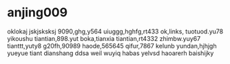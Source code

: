 # anjing009
oklokaj
jskjsksksj
9090,ghg,y564
uiuggg,hghfg,rt433
ok,links,
tuotuod.yu78
yikoushu
tiantian,898.yut
boka,tianxia
tiantian,rt4332
zhimbw.yuy67
tianttt,yuty8
g20fh,90989
haode,565645
qifur,7867
kelunb
yundan,hjhjgh
yueyue
tiant
dianshang
ddsa
weil
wuyiq
habas
yelvsd
haoarerh
baishijky
